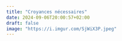 ```yaml
---
title: "Croyances nécessaires"
date: 2024-09-06T20:00:57+02:00
draft: false
image: "https://i.imgur.com/SjWiX3P.jpeg"
---
```


